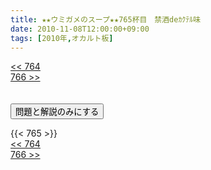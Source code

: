 ```yaml
---
title: ★★ウミガメのスープ★★765杯目　禁酒deｶｸﾃﾙ味
date: 2010-11-08T12:00:00+09:00
tags: [2010年,オカルト板]
---
```

<div class="th_left"><a href="../764"><< 764</a></div>
<div class="th_right"><a href="../766">766 >></a></div>
<br><br>
<script src="../../js/cupsoup.js"></script>
<form>
<input type="button" value="問題と解説のみにする" onClick="toggleCupsoup()">
</form>
{{< 765 >}}
<div class="th_left"><a href="../764"><< 764</a></div>
<div class="th_right"><a href="../766">766 >></a></div>